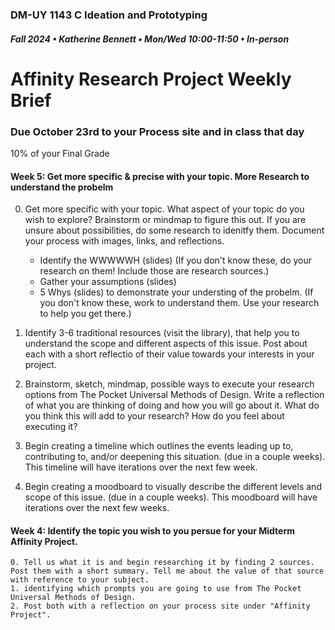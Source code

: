 ### DM-UY 1143 C Ideation and Prototyping
##### Fall 2024 • Katherine Bennett • Mon/Wed 10:00-11:50 • In-person

# Affinity Research Project Weekly Brief

### Due October 23rd to your Process site and in class that day

10% of your Final Grade

#### Week 5: Get more specific & precise with your topic. More Research to understand the probelm

0. Get more specific with your topic. What aspect of your topic do you wish to explore? Brainstorm or mindmap to figure this out. If you are unsure about possibilities, do some research to idenitfy them. Document your process with images, links, and reflections.
	- Identify the WWWWWH (slides) (If you don't know these, do your research on them! Include those are research sources.)
	- Gather your assumptions (slides)
	- 5 Whys (slides) to demonstrate your understing of the probelm. (If you don't know these, work to understand them. Use your research to help you get there.)

1. Identify 3-6 traditional resources (visit the library), that help you to understand the scope and different aspects of this issue. Post about each with a short reflectio of their value towards your interests in your project. 

2. Brainstorm, sketch, mindmap, possible ways to execute your research options from The Pocket Universal Methods of Design. Write a reflection of what you are thinking of doing and how you will go about it. What do you think this will add to your research? How do you feel about executing it?

3. Begin creating a timeline which outlines the events leading up to, contributing to, and/or deepening this situation. (due in a couple weeks). This timeline will have iterations over the next few week.

4. Begin creating a moodboard to visually describe the different levels and scope of this issue. (due in a couple weeks). This moodboard will have iterations over the next few weeks.

#### Week 4: Identify the topic you wish to you persue for your Midterm Affinity Project. 

	0. Tell us what it is and begin researching it by finding 2 sources. Post them with a short summary. Tell me about the value of that source with reference to your subject.
	1. identifying which prompts you are going to use from The Pocket Universal Methods of Design. 
	2. Post both with a reflection on your process site under "Affinity Project".


